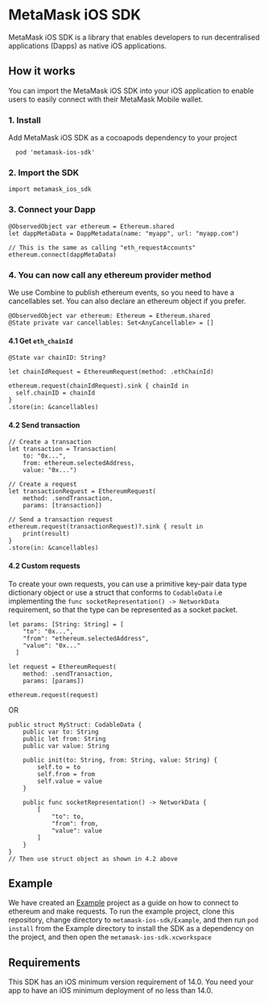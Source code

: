 # MetaMask iOS SDK
MetaMask iOS SDK is a library that enables developers to run decentralised applications (Dapps) as native iOS applications.

## How it works
You can import the MetaMask iOS SDK into your iOS application to enable users to easily connect with their MetaMask Mobile wallet.

### 1. Install
Add MetaMask iOS SDK as a cocoapods dependency to your project 
```
  pod 'metamask-ios-sdk'
```
### 2. Import the SDK
```
import metamask_ios_sdk
```

### 3. Connect your Dapp
```
@ObservedObject var ethereum = Ethereum.shared
let dappMetaData = DappMetadata(name: "myapp", url: "myapp.com")

// This is the same as calling "eth_requestAccounts"
ethereum.connect(dappMetaData)
```
### 4. You can now call any ethereum provider method
We use Combine to publish ethereum events, so you need to have a cancellables set. You can also declare an ethereum object if you prefer.
```
@ObservedObject var ethereum: Ethereum = Ethereum.shared
@State private var cancellables: Set<AnyCancellable> = []
```
#### 4.1 Get `eth_chainId`
```
@State var chainID: String?

let chainIdRequest = EthereumRequest(method: .ethChainId)

ethereum.request(chainIdRequest).sink { chainId in
  self.chainID = chainId
}
.store(in: &cancellables)  
```

#### 4.2 Send transaction
```
// Create a transaction
let transaction = Transaction(
    to: "0x...",
    from: ethereum.selectedAddress,
    value: "0x...")
    
// Create a request
let transactionRequest = EthereumRequest(
    method: .sendTransaction,
    params: [transaction])

// Send a transaction request
ethereum.request(transactionRequest)?.sink { result in
    print(result)
}
.store(in: &cancellables)    
```

#### 4.2 Custom requests
To create your own requests, you can use a primitive key-pair data type dictionary object or use a struct that conforms to `CodableData` i.e implementing the `func socketRepresentation() -> NetworkData` requirement, so that the type can be represented as a socket packet.
```
let params: [String: String] = [
    "to": "0x...",
    "from": "ethereum.selectedAddress",
    "value": "0x..."
  ]
  
let request = EthereumRequest(
    method: .sendTransaction,
    params: [params])

ethereum.request(request)
```
OR
```
public struct MyStruct: CodableData {
    public var to: String
    public let from: String
    public var value: String
    
    public init(to: String, from: String, value: String) {
        self.to = to
        self.from = from
        self.value = value
    }
    
    public func socketRepresentation() -> NetworkData {
        [
            "to": to,
            "from": from,
            "value": value
        ]
    }
}
// Then use struct object as shown in 4.2 above
```


## Example
We have created an [Example](./Example/) project as a guide on how to connect to ethereum and make requests.
To run the example project, clone this repository, change directory to `metamask-ios-sdk/Example`, and then run `pod install` from the Example directory to install the SDK as a dependency on the project, and then open the `metamask-ios-sdk.xcworkspace`

## Requirements
This SDK has an iOS minimum version requirement of 14.0. You need your app to have an iOS minimum deployment of no less than 14.0.
